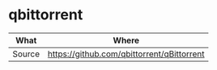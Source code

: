 # qbittorrent

| What   | Where                                |
|--------|--------------------------------------|
| Source | <https://github.com/qbittorrent/qBittorrent> |
